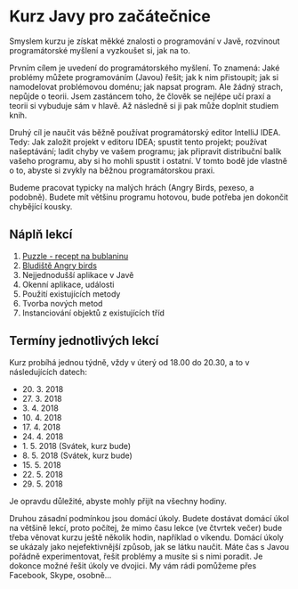 Kurz Javy pro začátečnice
=========================

Smyslem kurzu je získat měkké znalosti o programování v Javě, rozvinout programátorské myšlení a vyzkoušet si, jak na
to.

Prvním cílem je uvedení do programátorského myšlení. To znamená: Jaké problémy můžete programováním (Javou) řešit; jak k
nim přistoupit; jak si namodelovat problémovou doménu; jak napsat program.  Ale žádný strach, nepůjde o teorii. Jsem
zastáncem toho, že člověk se nejlépe učí praxí a teorii si vybuduje sám v hlavě. Až následně si ji pak může doplnit
studiem knih.

Druhý cíl je naučit vás běžně používat programátorský editor IntelliJ IDEA. Tedy: Jak založit projekt v editoru IDEA;
spustit tento projekt; používat našeptávání; ladit chyby ve vašem programu; jak připravit distribuční balík vašeho
programu, aby si ho mohli spustit i ostatní. V tomto bodě jde vlastně o to, abyste si zvykly na běžnou programátorskou
praxi.

Budeme pracovat typicky na malých hrách (Angry Birds, pexeso, a podobně). Budete mít většinu programu hotovou, bude
potřeba jen dokončit chybějící kousky.

Náplň lekcí
-----------

1. [Puzzle - recept na bublaninu](https://minhaskamal.github.io/DownGit/#/home?url=https://github.com/jcechace/java-1/tree/jaro18-brno/Lekce01)
1. [Bludiště Angry birds](https://minhaskamal.github.io/DownGit/#/home?url=https://github.com/jcechace/java-1/tree/jaro18-brno/Lekce02)
1. Nejjednodušší aplikace v Javě
1. Okenní aplikace, události
1. Použití existujících metody
1. Tvorba nových metod
1. Instanciování objektů z existujících tříd

Termíny jednotlivých lekcí
--------------------------

Kurz probíhá jednou týdně, vždy v úterý od 18.00 do 20.30, a to v následujících datech:

* 20\. 3\. 2018
* 27\. 3\. 2018
* 3\. 4\. 2018
* 10\. 4\. 2018
* 17\. 4\. 2018
* 24\. 4\. 2018
* 1\. 5\. 2018 (Svátek, kurz bude)
* 8\. 5\. 2018 (Svátek, kurz bude)
* 15\. 5\. 2018
* 22\. 5\. 2018
* 29\. 5\. 2018


Je opravdu důležité, abyste mohly přijít na všechny hodiny.

Druhou zásadní podmínkou jsou domácí úkoly. Budete dostávat domácí úkol na většině lekcí, proto počítej, že mimo času
lekce (ve čtvrtek večer) bude třeba věnovat kurzu ještě několik hodin, například o víkendu. Domácí úkoly se ukázaly jako
nejefektivnější způsob, jak se látku naučit. Máte čas s Javou pořádně experimentovat, řešit problémy a musíte si s nimi
poradit. Je dokonce možné řešit úkoly ve dvojici. My vám rádi pomůžeme přes Facebook, Skype, osobně...
